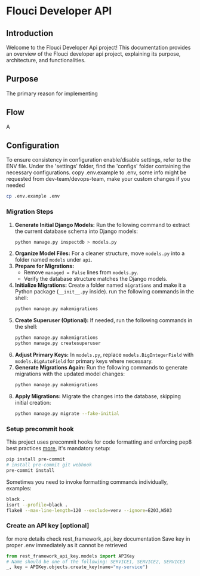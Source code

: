 # Flouci Developer API

## Introduction
Welcome to the Flouci Developer Api  project!
This documentation provides an overview of the Flouci developer api project, explaining its purpose, architecture, and functionalities.

## Purpose
The primary reason for implementing

## Flow
A

## Configuration
To ensure consistency in configuration enable/disable settings, refer to the ENV file.
Under the 'settings' folder, find the 'configs' folder containing the necessary configurations.
copy .env.example to .env, some info might be requested from dev-team/devops-team, make your custom changes if you needed
```sh
cp .env.example .env
```
### Migration Steps
1. **Generate Initial Django Models:**
   Run the following command to extract the current database schema into Django models:
   ```sh
   python manage.py inspectdb > models.py
   ```
2. **Organize Model Files:**
   For a cleaner structure, move `models.py` into a folder named `models` under `api`.
3. **Prepare for Migrations:**
   - Remove `managed = False` lines from `models.py`.
   - Verify the database structure matches the Django models.
4. **Initialize Migrations:**
   Create a folder named `migrations` and make it a Python package (`__init__.py` inside).
   run the following commands in the shell:
   ```sh
   python manage.py makemigrations
   ```
5. **Create Superuser (Optional):**
   If needed, run the following commands in the shell:
   ```sh
   python manage.py makemigrations
   python manage.py createsuperuser
   ```
6. **Adjust Primary Keys:**
   In `models.py`, replace `models.BigIntegerField` with `models.BigAutoField` for primary keys where necessary.
7. **Generate Migrations Again:**
   Run the following commands to generate migrations with the updated model changes:
   ```sh
   python manage.py makemigrations
   ```
8. **Apply Migrations:**
   Migrate the changes into the database, skipping initial creation:
   ```sh
   python manage.py migrate --fake-initial
   ```


### Setup precommit hook
This project uses precommit hooks for code formatting and enforcing pep8 best practices [more](https://pre-commit.com), it's mandatory setup:
```sh
pip install pre-commit
# install pre-commit git webhook
pre-commit install
```
Sometimes you need to invoke formatting commands individually, examples:
```sh
black .
isort --profile=black .
flake8 --max-line-length=120 --exclude=venv --ignore=E203,W503
```



### Create an API key  [optional]

for more details check rest_framework_api_key documentation
Save key in proper .env immediately as it cannot be retrieved

```python
from rest_framework_api_key.models import APIKey
# Name should be one of the following: SERVICE1, SERVICE2, SERVICE3
_, key = APIKey.objects.create_key(name="my-service")
```
